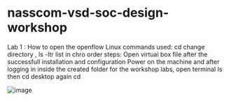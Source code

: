 # nasscom-vsd-soc-design-workshop
Lab 1 : How to open the openflow
Linux commands used: cd change directory , ls -ltr list in chro order 
steps: Open virtual box file after the successfull installation and configuration
Power on the machine
and after logging in inside the created folder for the workshop labs, open terminal
ls then cd desktop
again cd 


![image](https://github.com/user-attachments/assets/08584779-4e80-4f0a-85ad-b2579e5685a7)



